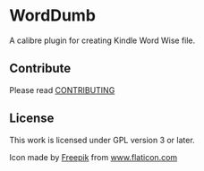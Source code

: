 # WordDumb

A calibre plugin for creating Kindle Word Wise file.

## Contribute

Please read [CONTRIBUTING](./docs/CONTRIBUTING.md)

## License

This work is licensed under GPL version 3 or later.

Icon made by <a href="https://www.flaticon.com/authors/freepik" title="Freepik">Freepik</a> from <a href="https://www.flaticon.com/" title="Flaticon">www.flaticon.com</a>
